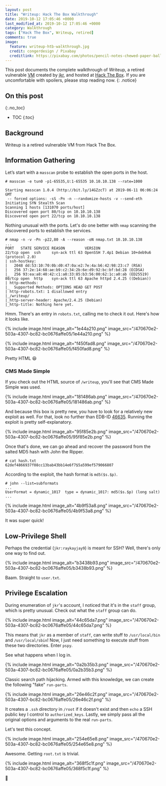 ```yaml
---
layout: post
title: "Writeup: Hack The Box Walkthrough"
date: 2019-10-12 17:05:46 +0000
last_modified_at: 2019-10-12 17:05:46 +0000
category: Walkthrough
tags: ["Hack The Box", Writeup, retired]
comments: true
image:
  feature: writeup-htb-walkthrough.jpg
  credit: congerdesign / Pixabay
  creditlink: https://pixabay.com/photos/pencil-notes-chewed-paper-ball-1891732/
---
```


This post documents the complete walkthrough of Writeup, a retired vulnerable [VM][1] created by [jkr][2], and hosted at [Hack The Box][3]. If you are uncomfortable with spoilers, please stop reading now.
{: .notice}

<!--more-->

## On this post
{:.no_toc}

* TOC
{:toc}

## Background

Writeup is a retired vulnerable VM from Hack The Box.

## Information Gathering

Let’s start with a `masscan` probe to establish the open ports in the host.

```
# masscan -e tun0 -p1-65535,U:1-65535 10.10.10.138 --rate=1000

Starting masscan 1.0.4 (http://bit.ly/14GZzcT) at 2019-06-11 06:06:24 GMT
 -- forced options: -sS -Pn -n --randomize-hosts -v --send-eth
Initiating SYN Stealth Scan
Scanning 1 hosts [131070 ports/host]
Discovered open port 80/tcp on 10.10.10.138
Discovered open port 22/tcp on 10.10.10.138
```

Nothing unusual with the ports. Let's do one better with `nmap` scanning the discovered ports to establish the services.

```
# nmap -n -v -Pn -p22,80 -A --reason -oN nmap.txt 10.10.10.138
...
PORT   STATE SERVICE REASON         VERSION
22/tcp open  ssh     syn-ack ttl 63 OpenSSH 7.4p1 Debian 10+deb9u6 (protocol 2.0)
| ssh-hostkey:
|   2048 dd:53:10:70:0b:d0:47:0a:e2:7e:4a:b6:42:98:23:c7 (RSA)
|   256 37:2e:14:68:ae:b9:c2:34:2b:6e:d9:92:bc:bf:bd:28 (ECDSA)
|_  256 93:ea:a8:40:42:c1:a8:33:85:b3:56:00:62:1c:a0:ab (ED25519)
80/tcp open  http    syn-ack ttl 63 Apache httpd 2.4.25 ((Debian))
| http-methods:
|_  Supported Methods: OPTIONS HEAD GET POST
| http-robots.txt: 1 disallowed entry
|_/writeup/
|_http-server-header: Apache/2.4.25 (Debian)
|_http-title: Nothing here yet.
```

Hmm. There's an entry in `robots.txt`, calling me to check it out. Here's how it looks like.


{% include image.html image_alt="1e44a210.png" image_src="/470670e2-503a-4307-bc82-bc0676affe05/1e44a210.png" %}



{% include image.html image_alt="f450fad8.png" image_src="/470670e2-503a-4307-bc82-bc0676affe05/f450fad8.png" %}


Pretty HTML :laughing:

### CMS Made Simple

If you check out the HTML source of `/writeup`, you'll see that CMS Made Simple was used.


{% include image.html image_alt="181486ab.png" image_src="/470670e2-503a-4307-bc82-bc0676affe05/181486ab.png" %}


And because this box is pretty new, you have to look for a relatively new exploit as well. For that, look no further than EDB-ID [46635](https://www.exploit-db.com/exploits/46635). Running the exploit is pretty self-explanatory.


{% include image.html image_alt="95f85e2b.png" image_src="/470670e2-503a-4307-bc82-bc0676affe05/95f85e2b.png" %}


Once that's done, we can go ahead and recover the password from the salted MD5 hash with John the Ripper.

```
# cat hash.txt
62def4866937f08cc13bab43bb14e6f7$5a599ef579066807
```

According to the exploit, the hash format is `md5($s.$p)`.

```
# john --list=subformats
...
UserFormat = dynamic_1017  type = dynamic_1017: md5($s.$p) (long salt)
...
```


{% include image.html image_alt="4b9f53a8.png" image_src="/470670e2-503a-4307-bc82-bc0676affe05/4b9f53a8.png" %}


It was super quick!

## Low-Privilege Shell

Perhaps the credential (`jkr:raykayjay9`) is meant for SSH? Well, there's only one way to find out.


{% include image.html image_alt="b3438b93.png" image_src="/470670e2-503a-4307-bc82-bc0676affe05/b3438b93.png" %}


Baam. Straight to `user.txt`.

## Privilege Escalation

During enumeration of `jkr`'s account, I noticed that it's in the `staff` group, which is pretty unusual. Check out what the `staff` group can do.


{% include image.html image_alt="44c65da7.png" image_src="/470670e2-503a-4307-bc82-bc0676affe05/44c65da7.png" %}


This means that `jkr` as a member of `staff`, can write stuff to `/usr/local/bin` and `/usr/local/sbin`! Now, I just need something to execute stuff from these two directories. Enter `pspy`.

See what happens when I log in.


{% include image.html image_alt="0a2b35b3.png" image_src="/470670e2-503a-4307-bc82-bc0676affe05/0a2b35b3.png" %}


Classic search path hijacking. Armed with this knowledge, we can create the following "fake" `run-parts`.


{% include image.html image_alt="26e46c2f.png" image_src="/470670e2-503a-4307-bc82-bc0676affe05/26e46c2f.png" %}


It creates a `.ssh` directory in `/root` if it doesn't exist and then `echo` a SSH public key I control to `authorized_keys`. Lastly, we simply pass all the original options and arguments to the real `run-parts`.

Let's test this concept.


{% include image.html image_alt="254e65e8.png" image_src="/470670e2-503a-4307-bc82-bc0676affe05/254e65e8.png" %}


Awesome. Getting `root.txt` is trivial.


{% include image.html image_alt="368f5c1f.png" image_src="/470670e2-503a-4307-bc82-bc0676affe05/368f5c1f.png" %}


:dancer:

[1]: https://www.hackthebox.eu/home/machines/profile/192
[2]: https://www.hackthebox.eu/home/users/profile/77141
[3]: https://www.hackthebox.eu/
